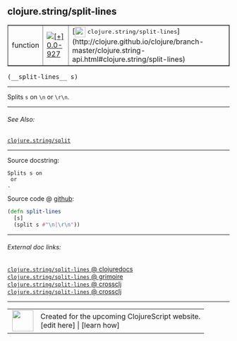 ## clojure.string/split-lines



 <table border="1">
<tr>
<td>function</td>
<td><a href="https://github.com/cljsinfo/cljs-api-docs/tree/0.0-927"><img valign="middle" alt="[+] 0.0-927" title="Added in 0.0-927" src="https://img.shields.io/badge/+-0.0--927-lightgrey.svg"></a> </td>
<td>
[<img height="24px" valign="middle" src="http://i.imgur.com/1GjPKvB.png"> <samp>clojure.string/split-lines</samp>](http://clojure.github.io/clojure/branch-master/clojure.string-api.html#clojure.string/split-lines)
</td>
</tr>
</table>


 <samp>
(__split-lines__ s)<br>
</samp>

---

Splits `s` on `\n` or `\r\n`.

---


###### See Also:

[`clojure.string/split`](clojure.string_split.md)<br>

---


Source docstring:

```
Splits s on 
 or 
.
```


Source code @ [github](https://github.com/clojure/clojurescript/blob/r2725/src/cljs/clojure/string.cljs#L142-L145):

```clj
(defn split-lines
  [s]
  (split s #"\n|\r\n"))
```

<!--
Repo - tag - source tree - lines:

 <pre>
clojurescript @ r2725
└── src
    └── cljs
        └── clojure
            └── <ins>[string.cljs:142-145](https://github.com/clojure/clojurescript/blob/r2725/src/cljs/clojure/string.cljs#L142-L145)</ins>
</pre>

-->

---



###### External doc links:

[`clojure.string/split-lines` @ clojuredocs](http://clojuredocs.org/clojure.string/split-lines)<br>
[`clojure.string/split-lines` @ grimoire](http://conj.io/store/v1/org.clojure/clojure/1.7.0-beta3/clj/clojure.string/split-lines/)<br>
[`clojure.string/split-lines` @ crossclj](http://crossclj.info/fun/clojure.string/split-lines.html)<br>
[`clojure.string/split-lines` @ crossclj](http://crossclj.info/fun/clojure.string.cljs/split-lines.html)<br>

---

 <table>
<tr><td>
<img valign="middle" align="right" width="48px" src="http://i.imgur.com/Hi20huC.png">
</td><td>
Created for the upcoming ClojureScript website.<br>
[edit here] | [learn how]
</td></tr></table>

[edit here]:https://github.com/cljsinfo/cljs-api-docs/blob/master/cljsdoc/clojure.string_split-lines.cljsdoc
[learn how]:https://github.com/cljsinfo/cljs-api-docs/wiki/cljsdoc-files

<!--

This information was too distracting to show to readers, but I'll leave it
commented here since it is helpful to:

- pretty-print the data used to generate this document
- and show how to retrieve that data



The API data for this symbol:

```clj
{:description "Splits `s` on `\\n` or `\\r\\n`.",
 :ns "clojure.string",
 :name "split-lines",
 :signature ["[s]"],
 :history [["+" "0.0-927"]],
 :type "function",
 :related ["clojure.string/split"],
 :full-name-encode "clojure.string_split-lines",
 :source {:code "(defn split-lines\n  [s]\n  (split s #\"\\n|\\r\\n\"))",
          :title "Source code",
          :repo "clojurescript",
          :tag "r2725",
          :filename "src/cljs/clojure/string.cljs",
          :lines [142 145]},
 :full-name "clojure.string/split-lines",
 :clj-symbol "clojure.string/split-lines",
 :docstring "Splits s on \n or \r\n."}

```

Retrieve the API data for this symbol:

```clj
;; from Clojure REPL
(require '[clojure.edn :as edn])
(-> (slurp "https://raw.githubusercontent.com/cljsinfo/cljs-api-docs/catalog/cljs-api.edn")
    (edn/read-string)
    (get-in [:symbols "clojure.string/split-lines"]))
```

-->
